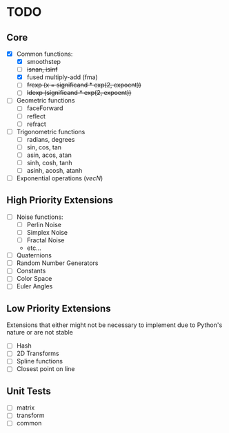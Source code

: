 # TODO

## Core
- [x] Common functions:
    - [x] smoothstep
    - [ ] ~~isnan, isinf~~
    - [x] fused multiply-add (fma)
    - [ ] ~~frexp (x = significand * exp(2, expoent))~~
    - [ ] ~~ldexp (significand * exp(2, expoent))~~
- [ ] Geometric functions
    - [ ] faceForward
    - [ ] reflect
    - [ ] refract
- [ ] Trigonometric functions
    - [ ] radians, degrees
    - [ ] sin, cos, tan
    - [ ] asin, acos, atan
    - [ ] sinh, cosh, tanh
    - [ ] asinh, acosh, atanh
- [ ] Exponential operations (_vecN_)

## High Priority Extensions
- [ ] Noise functions:
    - [ ] Perlin Noise
    - [ ] Simplex Noise
    - [ ] Fractal Noise
    - etc...
- [ ] Quaternions
- [ ] Random Number Generators
- [ ] Constants
- [ ] Color Space
- [ ] Euler Angles

## Low Priority Extensions
Extensions that either might not be necessary to implement due to Python's nature or are not stable

- [ ] Hash
- [ ] 2D Transforms
- [ ] Spline functions
- [ ] Closest point on line

## Unit Tests
- [ ] matrix
- [ ] transform
- [ ] common
